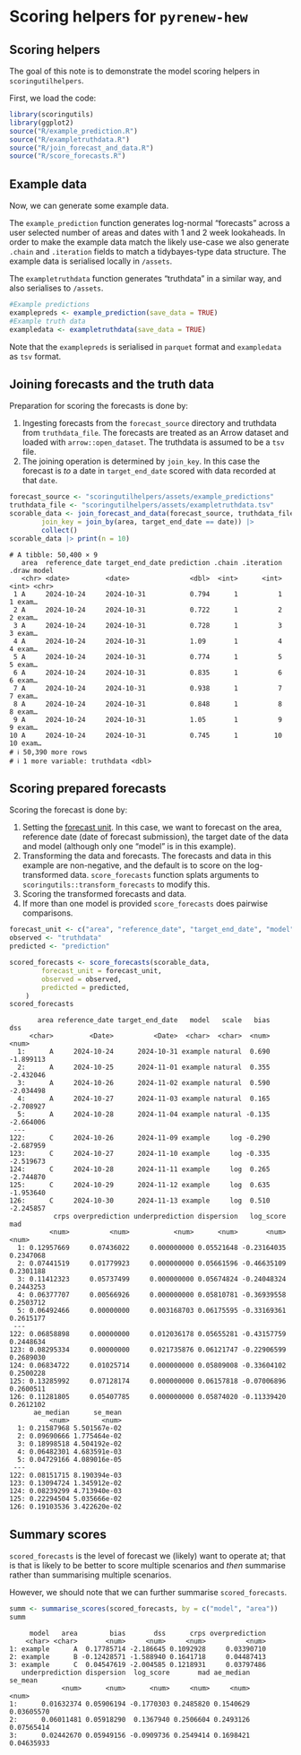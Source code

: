 # Scoring helpers for `pyrenew-hew`


## Scoring helpers

The goal of this note is to demonstrate the model scoring helpers in
`scoringutilhelpers`.

First, we load the code:

``` r
library(scoringutils)
library(ggplot2)
source("R/example_prediction.R")
source("R/exampletruthdata.R")
source("R/join_forecast_and_data.R")
source("R/score_forecasts.R")
```

## Example data

Now, we can generate some example data.

The `example_prediction` function generates log-normal “forecasts” across
a user selected number of areas and dates with 1 and 2 week lookaheads.
In order to make the example data match the likely use-case we also
generate `.chain` and `.iteration` fields to match a tidybayes-type data
structure. The example data is serialised locally in `/assets`.

The `exampletruthdata` function generates “truthdata” in a similar way,
and also serialises to `/assets`.

``` r
#Example predictions
examplepreds <- example_prediction(save_data = TRUE)
#Example truth data
exampledata <- exampletruthdata(save_data = TRUE)
```

Note that the `examplepreds` is serialised in `parquet` format and
`exampledata` as `tsv` format.

## Joining forecasts and the truth data

Preparation for scoring the forecasts is done by:

1.  Ingesting forecasts from the `forecast_source` directory and
    truthdata from `truthdata_file`. The forecasts are treated as an
    Arrow dataset and loaded with `arrow::open_dataset`. The truthdata
    is assumed to be a `tsv` file.
2.  The joining operation is determined by `join_key`. In this case the
    forecast is *to* a date in `target_end_date` scored with data
    recorded at that `date`.

``` r
forecast_source <- "scoringutilhelpers/assets/example_predictions"
truthdata_file <- "scoringutilhelpers/assets/exampletruthdata.tsv"
scorable_data <- join_forecast_and_data(forecast_source, truthdata_file,
        join_key = join_by(area, target_end_date == date)) |>
        collect()
scorable_data |> print(n = 10)
```

    # A tibble: 50,400 × 9
       area  reference_date target_end_date prediction .chain .iteration .draw model
       <chr> <date>         <date>               <dbl>  <int>      <int> <int> <chr>
     1 A     2024-10-24     2024-10-31           0.794      1          1     1 exam…
     2 A     2024-10-24     2024-10-31           0.722      1          2     2 exam…
     3 A     2024-10-24     2024-10-31           0.728      1          3     3 exam…
     4 A     2024-10-24     2024-10-31           1.09       1          4     4 exam…
     5 A     2024-10-24     2024-10-31           0.774      1          5     5 exam…
     6 A     2024-10-24     2024-10-31           0.835      1          6     6 exam…
     7 A     2024-10-24     2024-10-31           0.938      1          7     7 exam…
     8 A     2024-10-24     2024-10-31           0.848      1          8     8 exam…
     9 A     2024-10-24     2024-10-31           1.05       1          9     9 exam…
    10 A     2024-10-24     2024-10-31           0.745      1         10    10 exam…
    # ℹ 50,390 more rows
    # ℹ 1 more variable: truthdata <dbl>

## Scoring prepared forecasts

Scoring the forecast is done by:

1.  Setting the [forecast
    unit](https://epiforecasts.io/scoringutils/dev/index.html#the-forecast-unit).
    In this case, we want to forecast on the area, reference date (date
    of forecast submission), the target date of the data and model
    (although only one “model” is in this example).
2.  Transforming the data and forecasts. The forecasts and data in this
    example are non-negative, and the default is to score on the
    log-transformed data. `score_forecasts` function splats arguments to
    `scoringutils::transform_forecasts` to modify this.
3.  Scoring the transformed forecasts and data.
4.  If more than one model is provided `score_forecasts` does pairwise
    comparisons.

``` r
forecast_unit <- c("area", "reference_date", "target_end_date", "model")
observed <- "truthdata"
predicted <- "prediction"

scored_forecasts <- score_forecasts(scorable_data,
        forecast_unit = forecast_unit,
        observed = observed,
        predicted = predicted,
    )
scored_forecasts
```

           area reference_date target_end_date   model   scale   bias       dss
         <char>         <Date>          <Date>  <char>  <char>  <num>     <num>
      1:      A     2024-10-24      2024-10-31 example natural  0.690 -1.899113
      2:      A     2024-10-25      2024-11-01 example natural  0.355 -2.432046
      3:      A     2024-10-26      2024-11-02 example natural  0.590 -2.034498
      4:      A     2024-10-27      2024-11-03 example natural  0.165 -2.708927
      5:      A     2024-10-28      2024-11-04 example natural -0.135 -2.664006
     ---
    122:      C     2024-10-26      2024-11-09 example     log -0.290 -2.687959
    123:      C     2024-10-27      2024-11-10 example     log -0.335 -2.519673
    124:      C     2024-10-28      2024-11-11 example     log  0.265 -2.744870
    125:      C     2024-10-29      2024-11-12 example     log  0.635 -1.953640
    126:      C     2024-10-30      2024-11-13 example     log  0.510 -2.245857
               crps overprediction underprediction dispersion   log_score       mad
              <num>          <num>           <num>      <num>       <num>     <num>
      1: 0.12957669     0.07436022     0.000000000 0.05521648 -0.23164035 0.2347068
      2: 0.07441519     0.01779923     0.000000000 0.05661596 -0.46635109 0.2301188
      3: 0.11412323     0.05737499     0.000000000 0.05674824 -0.24048324 0.2443253
      4: 0.06377707     0.00566926     0.000000000 0.05810781 -0.36939558 0.2503712
      5: 0.06492466     0.00000000     0.003168703 0.06175595 -0.33169361 0.2615177
     ---
    122: 0.06858898     0.00000000     0.012036178 0.05655281 -0.43157759 0.2448634
    123: 0.08295334     0.00000000     0.021735876 0.06121747 -0.22906599 0.2689030
    124: 0.06834722     0.01025714     0.000000000 0.05809008 -0.33604102 0.2500228
    125: 0.13285992     0.07128174     0.000000000 0.06157818 -0.07006896 0.2600511
    126: 0.11281805     0.05407785     0.000000000 0.05874020 -0.11339420 0.2612102
          ae_median      se_mean
              <num>        <num>
      1: 0.21587968 5.501567e-02
      2: 0.09690666 1.775464e-02
      3: 0.18998518 4.504192e-02
      4: 0.06482301 4.683591e-03
      5: 0.04729166 4.089016e-05
     ---
    122: 0.08151715 8.190394e-03
    123: 0.13094724 1.345912e-02
    124: 0.08239299 4.713940e-03
    125: 0.22294504 5.035666e-02
    126: 0.19103536 3.422620e-02

## Summary scores

`scored_forecasts` is the level of forecast we (likely) want to operate
at; that is that is likely to be better to score multiple scenarios and
*then* summarise rather than summarising multiple scenarios.

However, we should note that we can further summarise
`scored_forecasts`.

``` r
summ <- summarise_scores(scored_forecasts, by = c("model", "area"))
summ
```

         model   area        bias       dss      crps overprediction
        <char> <char>       <num>     <num>     <num>          <num>
    1: example      A  0.17785714 -2.186645 0.1092928     0.03390710
    2: example      B -0.12428571 -1.588940 0.1641718     0.04487413
    3: example      C  0.04547619 -2.004585 0.1218931     0.03797486
       underprediction dispersion  log_score       mad ae_median    se_mean
                 <num>      <num>      <num>     <num>     <num>      <num>
    1:      0.01632374 0.05906194 -0.1770303 0.2485820 0.1540629 0.03605570
    2:      0.06011481 0.05918290  0.1367940 0.2506604 0.2493126 0.07565414
    3:      0.02442670 0.05949156 -0.0909736 0.2549414 0.1698421 0.04635933
